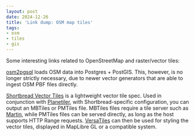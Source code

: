 ```yaml
---
layout: post
date: 2024-12-26
title: 'Link dump: OSM map tiles'
tags:
- osm
- tiles
- gis
---
```


Some interesting links related to OpenStreetMap and raster/vector tiles:

[osm2pgsql](https://github.com/osm2pgsql-dev/osm2pgsql) loads OSM data into Postgres + PostGIS. This, however, is no longer strictly necessary, due to newer vector generators that are able to ingest OSM PBF files directly.

[Shortbread Vector Tiles](https://github.com/shortbread-tiles/shortbread-docs) is a lightweight vector tile spec. Used in conjunction with [Planetiler](https://github.com/onthegomap/planetiler), with Shortbread-specific configuration, you can output an MBTiles or PMTiles file. MBTiles files require a tile server such as [Martin](https://github.com/maplibre/martin), while PMTiles files can be served directly, as long as the host supports HTTP Range requests. [VersaTiles](https://github.com/versatiles-org/versatiles-style) can then be used for styling the vector tiles, displayed in MapLibre GL or a compatible system.
